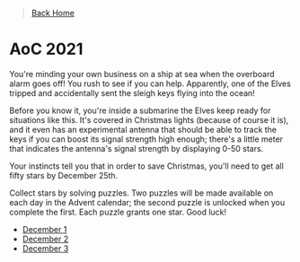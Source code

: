 > [Back Home](/)

# AoC 2021

You're minding your own business on a ship at sea when the overboard alarm goes off! You rush to see if you can help. Apparently, one of the Elves tripped and accidentally sent the sleigh keys flying into the ocean!

Before you know it, you're inside a submarine the Elves keep ready for situations like this. It's covered in Christmas lights (because of course it is), and it even has an experimental antenna that should be able to track the keys if you can boost its signal strength high enough; there's a little meter that indicates the antenna's signal strength by displaying 0-50 stars.

Your instincts tell you that in order to save Christmas, you'll need to get all fifty stars by December 25th.

Collect stars by solving puzzles. Two puzzles will be made available on each day in the Advent calendar; the second puzzle is unlocked when you complete the first. Each puzzle grants one star. Good luck!

* [December 1](01/)
* [December 2](02/)
* [December 3](03/)
<!-- * [December 4](04/) -->
<!-- * [December 5](05/) -->
<!-- * [December 6](06/) -->
<!-- * [December 7](07/) -->
<!-- * [December 8](08/) -->
<!-- * [December 9](09/) -->
<!-- * [December 10](10/) -->
<!-- * [December 11](11/) -->
<!-- * [December 12](12/) -->
<!-- * [December 13](13/) -->
<!-- * [December 14](14/) -->
<!-- * [December 15](15/) -->
<!-- * [December 16](16/) -->
<!-- * [December 17](17/) -->
<!-- * [December 18](18/) -->
<!-- * [December 19](19/) -->
<!-- * [December 20](20/) -->
<!-- * [December 21](21/) -->
<!-- * [December 22](22/) -->
<!-- * [December 23](23/) -->
<!-- * [December 24](24/) -->
<!-- * [December 25](25/) -->
